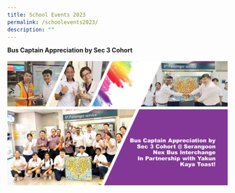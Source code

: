 ```yaml
---
title: School Events 2023
permalink: /schoolevents2023/
description: ""
---
```

<b>Bus Captain Appreciation by Sec 3 Cohort</b><br><br>
<img style="width: %;" src="/images/Bus Captain Appreciation by Sec 3 Cohort.jpg"><br>